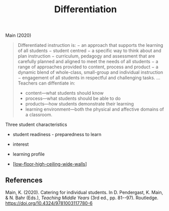 ﻿---
backlinks:
- title: 'Teaching '
  url: /sense/Teaching/teaching.html
title: Differentiation
---
Main (2020)

> Differentiated instruction is: 
> − an approach that supports the learning of all students 
> − student centred 
> − a specific way to think about and plan instruction 
> − curriculum, pedagogy and assessment that are carefully planned and aligned to meet the needs of all students 
> − a range of approaches provided to content, process and product 
> − a dynamic blend of whole-class, small-group and individual instruction 
> − engagement of all students in respectful and challenging tasks.
> ... 
> Teachers can diffentiate in:
> - content—what students should know 
> - process—what students should be able to do 
> - products—how students demonstrate their learning 
> - learning environment—both the physical and affective domains of a classroom.

Three student characteristics
- student readiness - preparedness to learn
- interest
- learning profile

- [[low-floor-high-ceiling-wide-walls]]

## References

Main, K. (2020). Catering for individual students. In D. Pendergast, K. Main, & N. Bahr (Eds.), *Teaching Middle Years* (3rd ed., pp. 81--97). Routledge. <https://doi.org/10.4324/9781003117780-6>

[//begin]: # "Autogenerated link references for markdown compatibility"
[low-floor-high-ceiling-wide-walls]: low-floor-high-ceiling-wide-walls "Low Floor, High Ceiling, Wide Walls"
[//end]: # "Autogenerated link references"